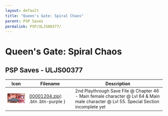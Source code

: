 ```yaml
---
layout: default
title: "Queen's Gate: Spiral Chaos"
parent: PSP Saves
permalink: PSP/ULJS00377/
---
```

# Queen's Gate: Spiral Chaos

## PSP Saves - ULJS00377

| Icon | Filename | Description |
|------|----------|-------------|
| ![Queen's Gate: Spiral Chaos](ICON0.PNG) | [00001204.zip](00001204.zip){: .btn .btn-purple } | 2nd Playthrough Save File @ Chapter 46 - Main female character @ Lvl 64 & Main male character @ Lvl 55. Special Section incomplete yet |
